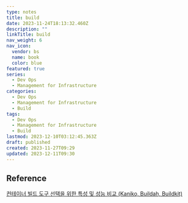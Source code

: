 ```yaml
---
type: notes
title: build
date: 2023-11-24T18:13:32.460Z
description: ""
linkTitle: build
nav_weight: 6
nav_icon:
  vendor: bs
  name: book
  color: blue
featured: true
series:
  - Dev Ops
  - Management for Infrastructure
categories:
  - Dev Ops
  - Management for Infrastructure
  - Build
tags:
  - Dev Ops
  - Management for Infrastructure
  - Build
lastmod: 2023-12-10T03:12:45.363Z
draft: published
created: 2023-11-27T09:29
updated: 2023-12-11T09:30
---
```


## Reference

[컨테이너 빌드 도구 선택을 위한 특성 및 성능 비교 (Kaniko, Buildah, Buildkit)](https://devocean.sk.com/blog/techBoardDetail.do?ID=165515&boardType=techBlog&ref=codenary)
